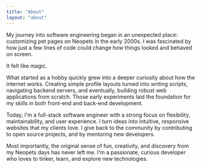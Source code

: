 ```yaml
---
title: "About"
layout: "about"
---
```


My journey into software engineering began in an unexpected place: customizing pet pages on Neopets in the early 2000s. I was fascinated by how just a few lines of code could change how things looked and behaved on screen. 

It felt like magic.

What started as a hobby quickly grew into a deeper curiosity about how the internet works. Creating simple profile layouts turned into writing scripts, navigating backend servers, and eventually, building robust web applications from scratch. Those early experiments laid the foundation for my skills in both front-end and back-end development.

Today, I'm a full-stack software engineer with a strong focus on flexibility, maintainability, and user experience. I turn ideas into intuitive, responsive websites that my clients love. I give back to the community by contributing to open source projects, and by mentoring new developers.

Most importantly, the original sense of fun, creativity, and discovery from my Neopets days has never left me. I'm a passionate, curious developer who loves to tinker, learn, and explore new technologies.